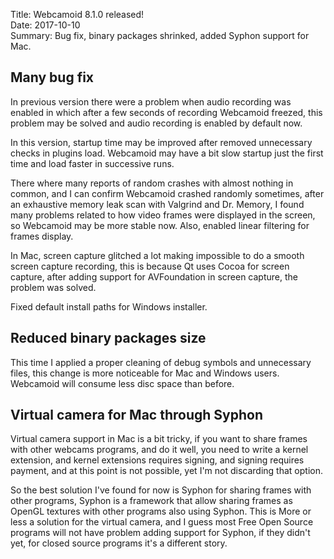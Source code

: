 Title: Webcamoid 8.1.0 released!  
Date: 2017-10-10  
Summary: Bug fix, binary packages shrinked, added Syphon support for Mac.  

## Many bug fix ##

In previous version there were a problem when audio recording was enabled in which after a few seconds of recording Webcamoid freezed, this problem may be solved and audio recording is enabled by default now.  

In this version, startup time may be improved after removed unnecessary checks in plugins load. Webcamoid may have a bit slow startup just the first time and load faster in successive runs.  

There where many reports of random crashes with almost nothing in common, and I can confirm Webcamoid crashed randomly sometimes, after an exhaustive memory leak scan with Valgrind and Dr. Memory, I found many problems related to how video frames were displayed in the screen, so Webcamoid may be more stable now. Also, enabled linear filtering for frames display.  

In Mac, screen capture glitched a lot making impossible to do a smooth screen capture recording, this is because Qt uses Cocoa for screen capture, after adding support for AVFoundation in screen capture, the problem was solved.  

Fixed default install paths for Windows installer.

## Reduced binary packages size ##

This time I applied a proper cleaning of debug symbols and unnecessary files, this change is more noticeable for Mac and Windows users. Webcamoid will consume less disc space than before.

## Virtual camera for Mac through Syphon ##

Virtual camera support in Mac is a bit tricky, if you want to share frames with other webcams programs, and do it well, you need to write a kernel extension, and kernel extensions requires signing, and signing requires payment, and at this point is not possible, yet I'm not discarding that option.  

So the best solution I've found for now is Syphon for sharing frames with other programs, Syphon is a framework that allow sharing frames as OpenGL textures with other programs also using Syphon. This is More or less a solution for the virtual camera, and I guess most Free Open Source programs will not have problem adding support for Syphon, if they didn't yet, for closed source programs it's a different story.
